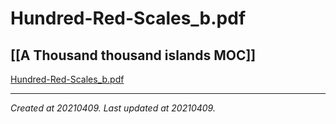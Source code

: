 # Hundred-Red-Scales_b.pdf
 [[A Thousand thousand islands MOC]] 
---



[Hundred-Red-Scales\_b.pdf](./resources/202104091111.1_Hundred-Red-Scales_b.pdf.resources/Hundred-Red-Scales_b.pdf)

---

_Created at 20210409._
_Last updated at 20210409._



